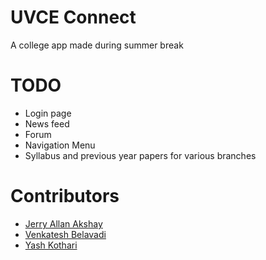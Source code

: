 # UVCE Connect
A college app made during summer break

# TODO
* Login page
* News feed
* Forum
* Navigation Menu
* Syllabus and previous year papers for various branches

# Contributors

* [Jerry Allan Akshay](https://github.com/allanakshay12)
* [Venkatesh Belavadi](https://github.com/venki-bellu)
* [Yash Kothari](https://github.com/CaptainDaVinci)
